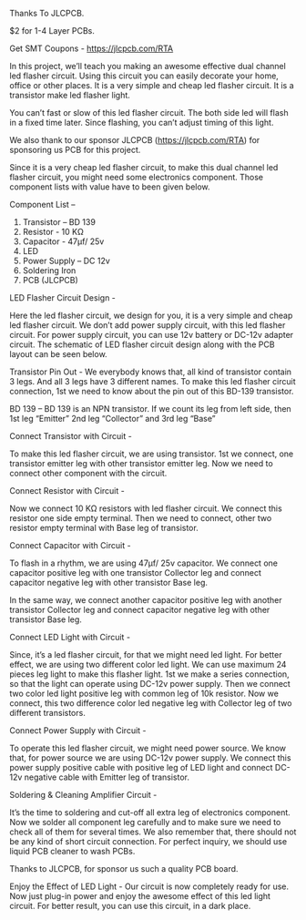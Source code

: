 Thanks To JLCPCB.

$2 for 1-4 Layer PCBs.

Get SMT Coupons - https://jlcpcb.com/RTA




In this project, we’ll teach you making an awesome effective dual channel led flasher circuit. Using this circuit you can easily decorate your home, 
office or other places. It is a very simple and cheap led flasher circuit. It is a transistor make led flasher light.

You can’t fast or slow of this led flasher circuit. The both side led will flash in a fixed time later. Since flashing, 
you can’t adjust timing of this light.

We also thank to our sponsor JLCPCB (https://jlcpcb.com/RTA) for sponsoring us PCB for this project.


Since it is a very cheap led flasher circuit, to make this dual channel led flasher circuit, you might need some electronics component. 
Those component lists with value have to been given below. 

Component List – 

1. Transistor – BD 139
2. Resistor - 10 KΩ
3. Capacitor - 47µf/ 25v
4. LED
5. Power Supply – DC 12v
6. Soldering Iron
7. PCB (JLCPCB)


LED Flasher Circuit Design - 

Here the led flasher circuit, we design for you, it is a very simple and cheap led flasher circuit. We don’t add power supply circuit, with this led flasher circuit. 
For power supply circuit, you can use 12v battery or DC-12v adapter circuit. The schematic of LED flasher circuit design along with the PCB layout can be seen below.


Transistor Pin Out - 
We everybody knows that, all kind of transistor contain 3 legs. And all 3 legs have 3 different names. To make this led flasher circuit connection,
1st we need to know about the pin out of this BD-139 transistor.

BD 139 – BD 139 is an NPN transistor. If we count its leg from left side, then 1st leg “Emitter” 2nd leg “Collector” and 3rd leg “Base”


Connect Transistor with Circuit - 

To make this led flasher circuit, we are using transistor. 1st we connect, one transistor emitter leg with other transistor emitter leg.
Now we need to connect other component with the circuit.


Connect Resistor with Circuit - 

Now we connect 10 KΩ resistors with led flasher circuit. We connect this resistor one side empty terminal. Then we need to connect, 
other two resistor empty terminal with Base leg of transistor.


Connect Capacitor with Circuit - 

To flash in a rhythm, we are using 47µf/ 25v capacitor. We connect one capacitor positive leg with one transistor Collector leg and connect capacitor negative leg with other transistor Base leg.

In the same way, we connect another capacitor positive leg with another transistor Collector leg and connect capacitor negative leg with other transistor Base leg.


Connect LED Light with Circuit - 

Since, it’s a led flasher circuit, for that we might need led light. For better effect, we are using two different color led light. We can use maximum 24 pieces leg light to make this flasher light. 1st we make a series connection, so that the light can operate using DC-12v power supply. 
Then we connect two color led light positive leg with common leg of 10k resistor. Now we connect, this two difference color led negative leg with Collector leg of two different transistors.


Connect Power Supply with Circuit - 

To operate this led flasher circuit, we might need power source. We know that, for power source we are using DC-12v power supply. We connect this power supply positive cable with positive leg of LED light and connect DC-12v negative cable with Emitter leg of transistor.




Soldering & Cleaning Amplifier Circuit - 

It’s the time to soldering and cut-off all extra leg of electronics component. Now we solder all component leg carefully and to make sure we need to check all of them for several times. We also remember that, there should not be any kind of short circuit connection. For perfect inquiry, 
we should use liquid PCB cleaner to wash PCBs.

Thanks to JLCPCB, for sponsor us such a quality PCB board.


Enjoy the Effect of LED Light - 
Our circuit is now completely ready for use. Now just plug-in power and enjoy the awesome effect of this led light circuit. For better result, 
you can use this circuit, in a dark place.
